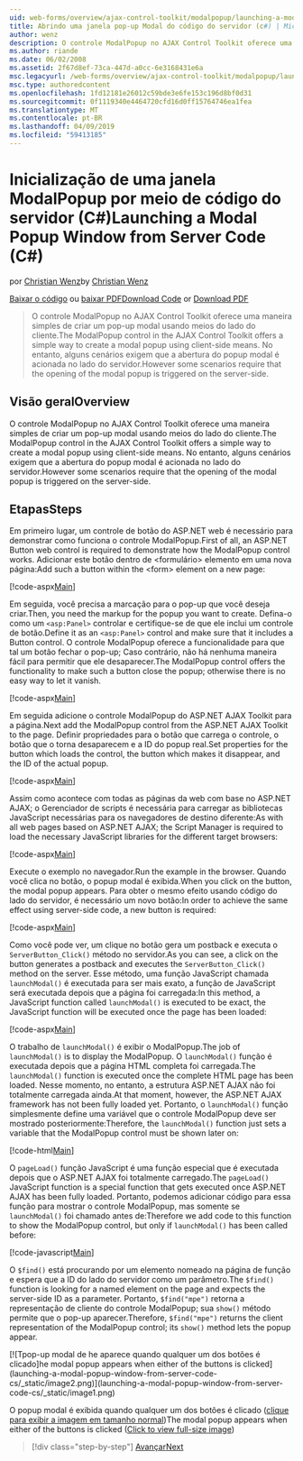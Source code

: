 ```yaml
---
uid: web-forms/overview/ajax-control-toolkit/modalpopup/launching-a-modal-popup-window-from-server-code-cs
title: Abrindo uma janela pop-up Modal do código do servidor (c#) | Microsoft Docs
author: wenz
description: O controle ModalPopup no AJAX Control Toolkit oferece uma maneira simples de criar um pop-up modal usando meios do lado do cliente. No entanto, alguns cenários exigem que o...
ms.author: riande
ms.date: 06/02/2008
ms.assetid: 2f67d8ef-73ca-447d-a0cc-6e3168431e6a
msc.legacyurl: /web-forms/overview/ajax-control-toolkit/modalpopup/launching-a-modal-popup-window-from-server-code-cs
msc.type: authoredcontent
ms.openlocfilehash: 1fd12181e26012c59bde3e6fe153c196d8bf0d31
ms.sourcegitcommit: 0f1119340e4464720cfd16d0ff15764746ea1fea
ms.translationtype: MT
ms.contentlocale: pt-BR
ms.lasthandoff: 04/09/2019
ms.locfileid: "59413185"
---
```

# <a name="launching-a-modal-popup-window-from-server-code-c"></a><span data-ttu-id="5017c-104">Inicialização de uma janela ModalPopup por meio de código do servidor (C#)</span><span class="sxs-lookup"><span data-stu-id="5017c-104">Launching a Modal Popup Window from Server Code (C#)</span></span>

<span data-ttu-id="5017c-105">por [Christian Wenz](https://github.com/wenz)</span><span class="sxs-lookup"><span data-stu-id="5017c-105">by [Christian Wenz](https://github.com/wenz)</span></span>

<span data-ttu-id="5017c-106">[Baixar o código](http://download.microsoft.com/download/2/4/0/24052038-f942-4336-905b-b60ae56f0dd5/ModalPopup1.cs.zip) ou [baixar PDF](http://download.microsoft.com/download/b/6/a/b6ae89ee-df69-4c87-9bfb-ad1eb2b23373/modalpopup1CS.pdf)</span><span class="sxs-lookup"><span data-stu-id="5017c-106">[Download Code](http://download.microsoft.com/download/2/4/0/24052038-f942-4336-905b-b60ae56f0dd5/ModalPopup1.cs.zip) or [Download PDF](http://download.microsoft.com/download/b/6/a/b6ae89ee-df69-4c87-9bfb-ad1eb2b23373/modalpopup1CS.pdf)</span></span>

> <span data-ttu-id="5017c-107">O controle ModalPopup no AJAX Control Toolkit oferece uma maneira simples de criar um pop-up modal usando meios do lado do cliente.</span><span class="sxs-lookup"><span data-stu-id="5017c-107">The ModalPopup control in the AJAX Control Toolkit offers a simple way to create a modal popup using client-side means.</span></span> <span data-ttu-id="5017c-108">No entanto, alguns cenários exigem que a abertura do popup modal é acionada no lado do servidor.</span><span class="sxs-lookup"><span data-stu-id="5017c-108">However some scenarios require that the opening of the modal popup is triggered on the server-side.</span></span>


## <a name="overview"></a><span data-ttu-id="5017c-109">Visão geral</span><span class="sxs-lookup"><span data-stu-id="5017c-109">Overview</span></span>

<span data-ttu-id="5017c-110">O controle ModalPopup no AJAX Control Toolkit oferece uma maneira simples de criar um pop-up modal usando meios do lado do cliente.</span><span class="sxs-lookup"><span data-stu-id="5017c-110">The ModalPopup control in the AJAX Control Toolkit offers a simple way to create a modal popup using client-side means.</span></span> <span data-ttu-id="5017c-111">No entanto, alguns cenários exigem que a abertura do popup modal é acionada no lado do servidor.</span><span class="sxs-lookup"><span data-stu-id="5017c-111">However some scenarios require that the opening of the modal popup is triggered on the server-side.</span></span>

## <a name="steps"></a><span data-ttu-id="5017c-112">Etapas</span><span class="sxs-lookup"><span data-stu-id="5017c-112">Steps</span></span>

<span data-ttu-id="5017c-113">Em primeiro lugar, um controle de botão do ASP.NET web é necessário para demonstrar como funciona o controle ModalPopup.</span><span class="sxs-lookup"><span data-stu-id="5017c-113">First of all, an ASP.NET Button web control is required to demonstrate how the ModalPopup control works.</span></span> <span data-ttu-id="5017c-114">Adicionar este botão dentro de &lt;formulário&gt; elemento em uma nova página:</span><span class="sxs-lookup"><span data-stu-id="5017c-114">Add such a button within the &lt;form&gt; element on a new page:</span></span>

[!code-aspx[Main](launching-a-modal-popup-window-from-server-code-cs/samples/sample1.aspx)]

<span data-ttu-id="5017c-115">Em seguida, você precisa a marcação para o pop-up que você deseja criar.</span><span class="sxs-lookup"><span data-stu-id="5017c-115">Then, you need the markup for the popup you want to create.</span></span> <span data-ttu-id="5017c-116">Defina-o como um `<asp:Panel>` controlar e certifique-se de que ele inclui um controle de botão.</span><span class="sxs-lookup"><span data-stu-id="5017c-116">Define it as an `<asp:Panel>` control and make sure that it includes a Button control.</span></span> <span data-ttu-id="5017c-117">O controle ModalPopup oferece a funcionalidade para que tal um botão fechar o pop-up; Caso contrário, não há nenhuma maneira fácil para permitir que ele desaparecer.</span><span class="sxs-lookup"><span data-stu-id="5017c-117">The ModalPopup control offers the functionality to make such a button close the popup; otherwise there is no easy way to let it vanish.</span></span>

[!code-aspx[Main](launching-a-modal-popup-window-from-server-code-cs/samples/sample2.aspx)]

<span data-ttu-id="5017c-118">Em seguida adicione o controle ModalPopup do ASP.NET AJAX Toolkit para a página.</span><span class="sxs-lookup"><span data-stu-id="5017c-118">Next add the ModalPopup control from the ASP.NET AJAX Toolkit to the page.</span></span> <span data-ttu-id="5017c-119">Definir propriedades para o botão que carrega o controle, o botão que o torna desaparecem e a ID do popup real.</span><span class="sxs-lookup"><span data-stu-id="5017c-119">Set properties for the button which loads the control, the button which makes it disappear, and the ID of the actual popup.</span></span>

[!code-aspx[Main](launching-a-modal-popup-window-from-server-code-cs/samples/sample3.aspx)]

<span data-ttu-id="5017c-120">Assim como acontece com todas as páginas da web com base no ASP.NET AJAX; o Gerenciador de scripts é necessária para carregar as bibliotecas JavaScript necessárias para os navegadores de destino diferente:</span><span class="sxs-lookup"><span data-stu-id="5017c-120">As with all web pages based on ASP.NET AJAX; the Script Manager is required to load the necessary JavaScript libraries for the different target browsers:</span></span>

[!code-aspx[Main](launching-a-modal-popup-window-from-server-code-cs/samples/sample4.aspx)]

<span data-ttu-id="5017c-121">Execute o exemplo no navegador.</span><span class="sxs-lookup"><span data-stu-id="5017c-121">Run the example in the browser.</span></span> <span data-ttu-id="5017c-122">Quando você clica no botão, o popup modal é exibida.</span><span class="sxs-lookup"><span data-stu-id="5017c-122">When you click on the button, the modal popup appears.</span></span> <span data-ttu-id="5017c-123">Para obter o mesmo efeito usando código do lado do servidor, é necessário um novo botão:</span><span class="sxs-lookup"><span data-stu-id="5017c-123">In order to achieve the same effect using server-side code, a new button is required:</span></span>

[!code-aspx[Main](launching-a-modal-popup-window-from-server-code-cs/samples/sample5.aspx)]

<span data-ttu-id="5017c-124">Como você pode ver, um clique no botão gera um postback e executa o `ServerButton_Click()` método no servidor.</span><span class="sxs-lookup"><span data-stu-id="5017c-124">As you can see, a click on the button generates a postback and executes the `ServerButton_Click()` method on the server.</span></span> <span data-ttu-id="5017c-125">Esse método, uma função JavaScript chamada `launchModal()` é executada para ser mais exato, a função de JavaScript será executada depois que a página foi carregada:</span><span class="sxs-lookup"><span data-stu-id="5017c-125">In this method, a JavaScript function called `launchModal()` is executed to be exact, the JavaScript function will be executed once the page has been loaded:</span></span>

[!code-aspx[Main](launching-a-modal-popup-window-from-server-code-cs/samples/sample6.aspx)]

<span data-ttu-id="5017c-126">O trabalho de `launchModal()` é exibir o ModalPopup.</span><span class="sxs-lookup"><span data-stu-id="5017c-126">The job of `launchModal()` is to display the ModalPopup.</span></span> <span data-ttu-id="5017c-127">O `launchModal()` função é executada depois que a página HTML completa foi carregada.</span><span class="sxs-lookup"><span data-stu-id="5017c-127">The `launchModal()` function is executed once the complete HTML page has been loaded.</span></span> <span data-ttu-id="5017c-128">Nesse momento, no entanto, a estrutura ASP.NET AJAX não foi totalmente carregada ainda.</span><span class="sxs-lookup"><span data-stu-id="5017c-128">At that moment, however, the ASP.NET AJAX framework has not been fully loaded yet.</span></span> <span data-ttu-id="5017c-129">Portanto, o `launchModal()` função simplesmente define uma variável que o controle ModalPopup deve ser mostrado posteriormente:</span><span class="sxs-lookup"><span data-stu-id="5017c-129">Therefore, the `launchModal()` function just sets a variable that the ModalPopup control must be shown later on:</span></span>

[!code-html[Main](launching-a-modal-popup-window-from-server-code-cs/samples/sample7.html)]

<span data-ttu-id="5017c-130">O `pageLoad()` função JavaScript é uma função especial que é executada depois que o ASP.NET AJAX foi totalmente carregado.</span><span class="sxs-lookup"><span data-stu-id="5017c-130">The `pageLoad()` JavaScript function is a special function that gets executed once ASP.NET AJAX has been fully loaded.</span></span> <span data-ttu-id="5017c-131">Portanto, podemos adicionar código para essa função para mostrar o controle ModalPopup, mas somente se `launchModal()` foi chamado antes de:</span><span class="sxs-lookup"><span data-stu-id="5017c-131">Therefore we add code to this function to show the ModalPopup control, but only if `launchModal()` has been called before:</span></span>

[!code-javascript[Main](launching-a-modal-popup-window-from-server-code-cs/samples/sample8.js)]

<span data-ttu-id="5017c-132">O `$find()` está procurando por um elemento nomeado na página de função e espera que a ID do lado do servidor como um parâmetro.</span><span class="sxs-lookup"><span data-stu-id="5017c-132">The `$find()` function is looking for a named element on the page and expects the server-side ID as a parameter.</span></span> <span data-ttu-id="5017c-133">Portanto, `$find("mpe")` retorna a representação de cliente do controle ModalPopup; sua `show()` método permite que o pop-up aparecer.</span><span class="sxs-lookup"><span data-stu-id="5017c-133">Therefore, `$find("mpe")` returns the client representation of the ModalPopup control; its `show()` method lets the popup appear.</span></span>


[![T<span data-ttu-id="5017c-134">pop-up modal de he aparece quando qualquer um dos botões é clicado]</span><span class="sxs-lookup"><span data-stu-id="5017c-134">he modal popup appears when either of the buttons is clicked]</span></span>(launching-a-modal-popup-window-from-server-code-cs/_static/image2.png)](launching-a-modal-popup-window-from-server-code-cs/_static/image1.png)

<span data-ttu-id="5017c-135">O popup modal é exibida quando qualquer um dos botões é clicado ([clique para exibir a imagem em tamanho normal](launching-a-modal-popup-window-from-server-code-cs/_static/image3.png))</span><span class="sxs-lookup"><span data-stu-id="5017c-135">The modal popup appears when either of the buttons is clicked ([Click to view full-size image](launching-a-modal-popup-window-from-server-code-cs/_static/image3.png))</span></span>

> [!div class="step-by-step"]
> [<span data-ttu-id="5017c-136">Avançar</span><span class="sxs-lookup"><span data-stu-id="5017c-136">Next</span></span>](using-modalpopup-with-a-repeater-control-cs.md)
